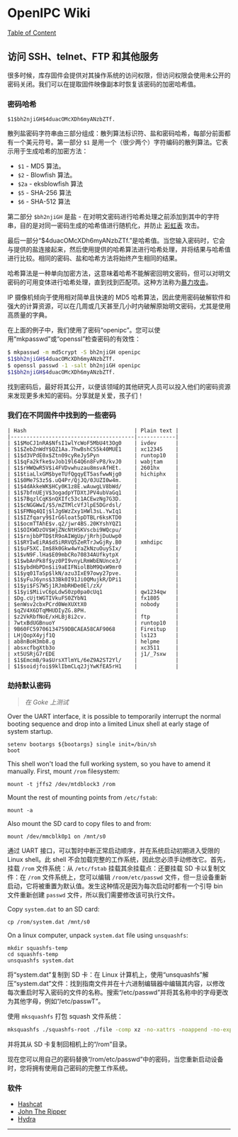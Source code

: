 # OpenIPC Wiki
[Table of Content](../README.md)

访问 SSH、telnet、FTP 和其他服务 
---------------------------------------------

很多时候，库存固件会提供对其操作系统的访问权限，但访问权限会使用未公开的密码关闭。我们可以在提取固件映像副本时恢复该密码的加密哈希值。

### 密码哈希

```console
$1$bh2njiGH$4duacOMcXDh6myANzbZTf.
```

散列盐密码字符串由三部分组成：散列算法标识符、盐和密码哈希，每部分前面都有一个美元符号。第一部分 `$1` 是用一个（很少两个）字符编码的散列算法。它表示用于生成哈希的加密方法：

- `$1` - MD5 算法。
- `$2` - Blowfish 算法。
- `$2a` - eksblowfish 算法
- `$5` - SHA-256 算法
- `$6` - SHA-512 算法

第二部分 `$bh2njiGH` 是盐 - 在对明文密码进行哈希处理之前添加到其中的字符串，目的是对同一密码生成的哈希值进行随机化，并防止 [彩虹表][1] 攻击。

最后一部分“$4duacOMcXDh6myANzbZTf.”是哈希值。当您输入密码时，它会与提供的盐连接起来，然后使用提供的哈希算法进行哈希处理，并将结果与​​哈希值进行比较。相同的密码、盐和哈希方法将始终产生相同的结果。

哈希算法是一种单向加密方法，这意味着哈希不能解密回明文密码，但可以对明文密码的可用变体进行哈希处理，直到找到匹配项。这种方法称为[暴力攻击][2]。

IP 摄像机倾向于使用相对简单且快速的 MD5 哈希算法，因此使用密码破解软件和强大的计算资源，可以在几周或几天甚至几小时内破解原始明文密码，尤其是使用高质量的字典。

在上面的例子中，我们使用了密码“openipc”。您可以使用“mkpasswd”或“openssl”检查密码的有效性：

```bash
$ mkpasswd -m md5crypt -S bh2njiGH openipc
$1$bh2njiGH$4duacOMcXDh6myANzbZTf.
$ openssl passwd -1 -salt bh2njiGH openipc
$1$bh2njiGH$4duacOMcXDh6myANzbZTf.
```

找到密码后，最好将其公开，以便该领域的其他研究人员可以投入他们的密码资源来发现更多未知的密码。分享就是关爱，孩子们！

### 我们在不同固件中找到的一些密码

```
| Hash                                  | Plain text |
|---------------------------------------|------------|
| $1$MoCJ1nRA$NfsI1wlYcWoF5MbU4t3Og0    | ivdev      |
| $1$ZebZnWdY$QZ1Aa.7hwBshCS5k40MUE1    | xc12345    |
| $1$d3VPdE0x$Ztn09cyReJy5Pyn           | runtop10   |
| $1$qFa2kfke$vJob19l64Q6n8FvP8/kvJ0    | wabjtam    |
| $1$rHWQwR5V$i4FVDvwhuzau8msvAfHEt.    | 2601hx     |
| $1$tiaLlxGM$byeTUfQgqyET5asfwwNjg0    | hichiphx   |
| $1$0Me7S3z5$.uQ4Pr/QjJQ/0JUZI0w4m.    |            |
| $1$4dAkkeWK$HCy0K1z8E.wAuwgLV8bWd/    |            |
| $1$7bfnUEjV$3ogadpYTDXtJPV4ubVaGq1    |            |
| $1$7BqzlCqK$nQXIfc53c1ACEwzNg7G3D.    |            |
| $1$cNGGWwI/$5/mZTMlcVfJlpE5DGrdsl/    |            |
| $1$FMNq4QIj$lJg6WzZxy1HWl3sL.YwIq1    |            |
| $1$IZfqary9$IrG6loat5pDTBLr6ksKTD0    |            |
| $1$ocmTTAhE$v.q2/jwr4BS.20KYshYQZ1    |            |
| $1$OIKWDzOV$WjZNcNtHSKVscbi9WQcpu/    |            |
| $1$rnjbbPTD$tR9oAIWgUp/jRrhjDuUwp0    |            |
| $1$RYIwEiRA$d5iRRVQ5ZeRTrJwGjRy.B0    | xmhdipc    |
| $1$uF5XC.Im$8k0Gkw4wYaZkNzuOuySIx/    |            |
| $1$vN9F.lHa$E09mbCRo70834AUfkytpX     |            |
| $1$wbAnPk8f$yz0PI9vnyLRmWbENUnce3/    |            |
| $1$ybdHbPDn$ii9aEIFNiolBbM9QxW9mr0    |            |
| $1$yq01TaSp$lkN/azu3IxE97owy27pve.    |            |
| $1$yFuJ6yns$33Bk0I91Ji0QMujkR/DPi1    |            |
| $1$yi$FS7W5j1RJmbRHDe0El/zX/          |            |
| $1$yi$MiivC6pLdwS0zp0pa0cUq1          | qw1234qw   |
| $Dg.cUjtWGTIVkuFS0ZYbN1               | fx1805     |
| $enWsv2cbxPCrd0WeXUXtX0               | nobody     |
| $qZV4X6DTqMHUDIyZG.8PH.               |            |
| $z2VkRbfNoE/xHLBj8i2cv.               | ftp        |
| 7wtxBdUGBnuoY                         | runtop10   |
| 9B60FC59706134759DBCAEA58CAF9068      | Fireitup   |
| LHjQopX4yjf1Q                         | ls123      |
| ab8nBoH3mb8.g                         | helpme     |
| absxcfbgXtb3o                         | xc3511     |
| xt5USRjG7rEDE                         | j1/_7sxw   |
| $1$EmcmB/9a$UrsXTlmYL/6eZ9A2ST2Yl/    |            |
| $1$soidjfoi$9klIbmCLq2JjYwKfEA5rH1    |            |
```

### 劫持默认密码
> _在 Goke 上测试_

Over the UART interface, it is possible to temporarily interrupt the normal
booting sequence and drop into a limited Linux shell at early stage of
system startup.
```
setenv bootargs ${bootargs} single init=/bin/sh
boot
```
This shell won't load the full working system, so you have to amend it manually.
First, mount `/rom` filesystem:
```
mount -t jffs2 /dev/mtdblock3 /rom
```
Mount the rest of mounting points from `/etc/fstab`:
```
mount -a
```
Also mount the SD card to copy files to and from:
```
mount /dev/mmcblk0p1 on /mnt/s0
```
通过 UART 接口，可以暂时中断正常启动顺序，并在系统启动初期进入受限的 Linux shell。此 shell 不会加载完整的工作系统，因此您必须手动修改它。首先，挂载 `/rom` 文件系统：从 `/etc/fstab` 挂载其余挂载点：还要挂载 SD 卡以复制文件：在 `/rom` 文件系统上，您可以编辑 `/room/etc/passwd` 文件，但一旦设备重新启动，它将被重置为默认值。发生这种情况是因为每次启动时都有一个引导 bin 文件重新创建 `passwd` 文件，所以我们需要修改该可执行文件。

Copy `system.dat` to an SD card:
```
cp /rom/system.dat /mnt/s0
```
On a linux computer, unpack `system.dat` file using `unsquashfs`:
```
mkdir squashfs-temp
cd squashfs-temp
unsquashfs system.dat
```
将“system.dat”复制到 SD 卡：在 Linux 计算机上，使用“unsquashfs”解压“system.dat”文件：找到指南文件并在十六进制编辑器中编辑其内容，以修改每次重启时写入密码的文件的名称。搜索“/etc/passwd”并将其名称中的字母更改为其他字母，例如“/etc/passwT”。

使用 `mksquashfs` 打包 squash 文件系统：

```bash
mksquashfs ./squashfs-root ./file -comp xz -no-xattrs -noappend -no-exports -all-root -quiet -b 131072
```
并将其从 SD 卡复制回相机上的“/rom”目录。

现在您可以用自己的密码替换“/rom/etc/passwd”中的密码，当您重新启动设备时，您将拥有使用自己密码的完整工作系统。


### 软件

- [Hashcat](https://hashcat.net/)
- [John The Ripper](https://www.openwall.com/john/)
- [Hydra](https://github.com/vanhauser-thc/thc-hydra)

[1]: https://en.wikipedia.org/wiki/Rainbow_table
[2]: https://en.wikipedia.org/wiki/Brute-force_attack


-------------------------------------------------- -

